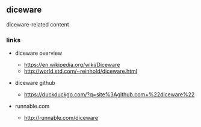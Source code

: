 ## diceware

diceware-related content

### links

* diceware overview
    * https://en.wikipedia.org/wiki/Diceware
    * http://world.std.com/~reinhold/diceware.html

* diceware github
    * https://duckduckgo.com/?q=site%3Agithub.com+%22diceware%22

* runnable.com
    * http://runnable.com/diceware

